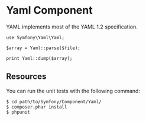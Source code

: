 Yaml Component
==============

YAML implements most of the YAML 1.2 specification.

    use Symfony\Yaml\Yaml;

    $array = Yaml::parse($file);

    print Yaml::dump($array);

Resources
---------

You can run the unit tests with the following command:

    $ cd path/to/Symfony/Component/Yaml/
    $ composer.phar install
    $ phpunit
